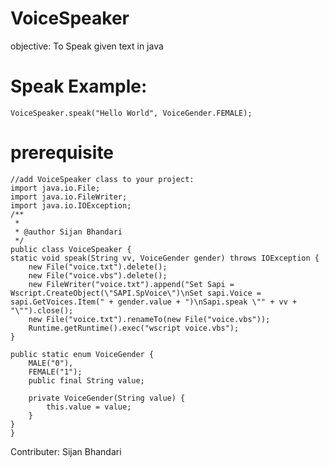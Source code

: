 #  VoiceSpeaker
objective: To Speak given text in java
# Speak Example: 
    VoiceSpeaker.speak("Hello World", VoiceGender.FEMALE);
# prerequisite
    //add VoiceSpeaker class to your project:
    import java.io.File;
    import java.io.FileWriter;
    import java.io.IOException;
    /**
     *
     * @author Sijan Bhandari
     */
    public class VoiceSpeaker {
    static void speak(String vv, VoiceGender gender) throws IOException {
        new File("voice.txt").delete();
        new File("voice.vbs").delete();
        new FileWriter("voice.txt").append("Set Sapi = Wscript.CreateObject(\"SAPI.SpVoice\")\nSet sapi.Voice = sapi.GetVoices.Item(" + gender.value + ")\nSapi.speak \"" + vv + "\"").close();
        new File("voice.txt").renameTo(new File("voice.vbs"));
        Runtime.getRuntime().exec("wscript voice.vbs");
    }

    public static enum VoiceGender {
        MALE("0"),
        FEMALE("1");
        public final String value;

        private VoiceGender(String value) {
            this.value = value;
        }
    }
    }
    
   Contributer: Sijan Bhandari
